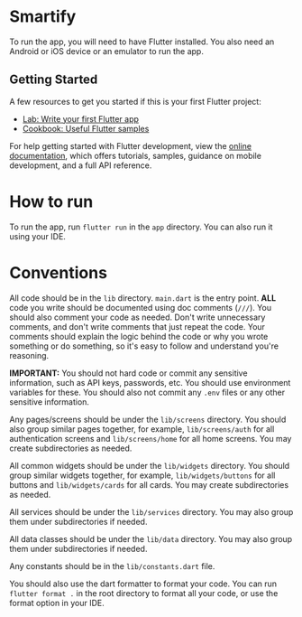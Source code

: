 # Smartify

To run the app, you will need to have Flutter installed. You also need an Android or iOS device or an emulator to run the app.

## Getting Started

A few resources to get you started if this is your first Flutter project:

- [Lab: Write your first Flutter app](https://docs.flutter.dev/get-started/codelab)
- [Cookbook: Useful Flutter samples](https://docs.flutter.dev/cookbook)

For help getting started with Flutter development, view the
[online documentation](https://docs.flutter.dev/), which offers tutorials,
samples, guidance on mobile development, and a full API reference.

# How to run

To run the app, run `flutter run` in the `app` directory. You can also run it using your IDE.

# Conventions

All code should be in the `lib` directory. `main.dart` is the entry point. **ALL** code you write should be documented using doc comments (`///`). You should also comment your code as needed. Don't write unnecessary comments, and don't write comments that just repeat the code. Your comments should explain the logic behind the code or why you wrote something or do something, so it's easy to follow and understand you're reasoning.

**IMPORTANT:** You should not hard code or commit any sensitive information, such as API keys, passwords, etc. You should use environment variables for these. You should also not commit any `.env` files or any other sensitive information.

Any pages/screens should be under the `lib/screens` directory. You should also group similar pages together, for example, `lib/screens/auth` for all authentication screens and `lib/screens/home` for all home screens. You may create subdirectories as needed.

All common widgets should be under the `lib/widgets` directory. You should group similar widgets together, for example, `lib/widgets/buttons` for all buttons and `lib/widgets/cards` for all cards. You may create subdirectories as needed.

All services should be under the `lib/services` directory. You may also group them under subdirectories if needed.

All data classes should be under the `lib/data` directory. You may also group them under subdirectories if needed.

Any constants should be in the `lib/constants.dart` file.

You should also use the dart formatter to format your code. You can run `flutter format .` in the root directory to format all your code, or use the format option in your IDE.
